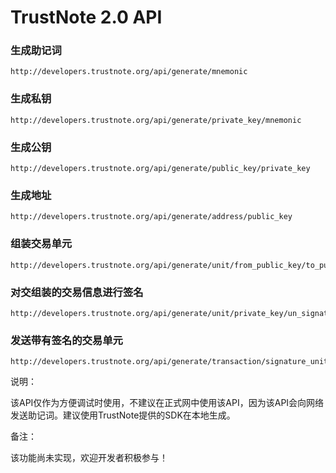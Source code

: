 # TrustNote 2.0 API

### 生成助记词

```
http://developers.trustnote.org/api/generate/mnemonic
```

### 生成私钥

```
http://developers.trustnote.org/api/generate/private_key/mnemonic
```

### 生成公钥

```
http://developers.trustnote.org/api/generate/public_key/private_key
```

### 生成地址

```
http://developers.trustnote.org/api/generate/address/public_key
```

### 组装交易单元

```
http://developers.trustnote.org/api/generate/unit/from_public_key/to_public_key/amount/timestramp
```

### 对交组装的交易信息进行签名

```
http://developers.trustnote.org/api/generate/unit/private_key/un_signature_unit
```

### 发送带有签名的交易单元

```
http://developers.trustnote.org/api/generate/transaction/signature_unit
```



说明：

该API仅作为方便调试时使用，不建议在正式网中使用该API，因为该API会向网络发送助记词。建议使用TrustNote提供的SDK在本地生成。



备注：

该功能尚未实现，欢迎开发者积极参与！
